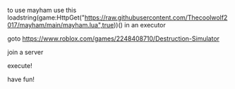 to use mayham use this 
loadstring(game:HttpGet("https://raw.githubusercontent.com/Thecoolwolf2017/mayham/main/mayham.lua",true))() in an executor 

goto https://www.roblox.com/games/2248408710/Destruction-Simulator

join a server 

execute!

have fun!
